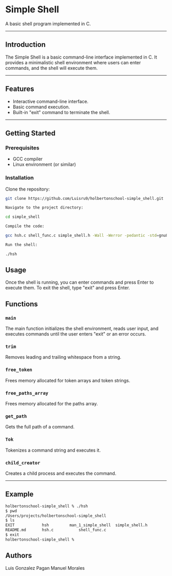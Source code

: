 # Simple Shell

A basic shell program implemented in C.


---

## Introduction

The Simple Shell is a basic command-line interface implemented in C. It provides a minimalistic shell environment where users can enter commands, and the shell will execute them.

---

## Features

- Interactive command-line interface.
- Basic command execution.
- Built-in "exit" command to terminate the shell.

---

## Getting Started

### Prerequisites

- GCC compiler
- Linux environment (or similar)

### Installation

Clone the repository:

```bash
git clone https://github.com/Luisru9/holbertonschool-simple_shell.git

Navigate to the project directory:

cd simple_shell

Compile the code:

gcc hsh.c shell_func.c simple_shell.h -Wall -Werror -pedantic -std=gnu89 -o hsh

Run the shell:

./hsh
```

## Usage

Once the shell is running, you can enter commands and press Enter to execute them. To exit the shell, type "exit" and press Enter.

## Functions

### `main`

The main function initializes the shell environment, reads user input, and executes commands until the user enters "exit" or an error occurs.

### `trim`

Removes leading and trailing whitespace from a string.

### `free_token`

Frees memory allocated for token arrays and token strings.

### `free_paths_array`

Frees memory allocated for the paths array.

### `get_path`

Gets the full path of a command.

### `Tok`

Tokenizes a command string and executes it.

### `child_creator`

Creates a child process and executes the command.

---

## Example
```bash
holbertonschool-simple_shell % ./hsh
$ pwd
/Users/projects/holbertonschool-simple_shell
$ ls
EXIT			hsh			man_1_simple_shell	simple_shell.h
README.md		hsh.c			shell_func.c
$ exit
holbertonschool-simple_shell %
```


## Authors

Luis Gonzalez Pagan
Manuel Morales
